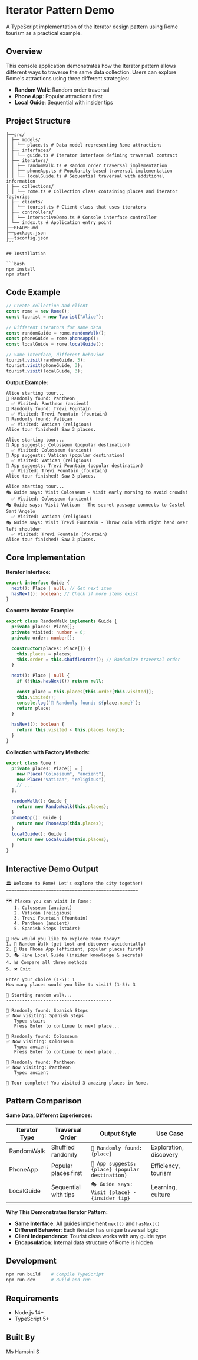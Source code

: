 # Iterator Pattern Demo

A TypeScript implementation of the Iterator design pattern using Rome tourism as a practical example.

## Overview

This console application demonstrates how the Iterator pattern allows different ways to traverse the same data collection. Users can explore Rome's attractions using three different strategies:

- **Random Walk**: Random order traversal
- **Phone App**: Popular attractions first
- **Local Guide**: Sequential with insider tips

## Project Structure

````
├──src/
│ ├── models/
│ │ └── place.ts # Data model representing Rome attractions
│ ├── interfaces/
│ │ └── guide.ts # Iterator interface defining traversal contract
│ ├── iterators/
│ │ ├── randomWalk.ts # Random order traversal implementation
│ │ ├── phoneApp.ts # Popularity-based traversal implementation
│ │ └── localGuide.ts # Sequential traversal with additional information
│ ├── collections/
│ │ └── rome.ts # Collection class containing places and iterator factories
│ ├── clients/
│ │ └── tourist.ts # Client class that uses iterators
│ ├── controllers/
│ │ └── interactiveDemo.ts # Console interface controller
│ └── index.ts # Application entry point
├──README.md
├──package.json
├──tsconfig.json
```

## Installation

```bash
npm install
npm start
````

## Code Example

```typescript
// Create collection and client
const rome = new Rome();
const tourist = new Tourist("Alice");

// Different iterators for same data
const randomGuide = rome.randomWalk();
const phoneGuide = rome.phoneApp();
const localGuide = rome.localGuide();

// Same interface, different behavior
tourist.visit(randomGuide, 3);
tourist.visit(phoneGuide, 3);
tourist.visit(localGuide, 3);
```

**Output Example:**

```
Alice starting tour...
🚶 Randomly found: Pantheon
  ✅ Visited: Pantheon (ancient)
🚶 Randomly found: Trevi Fountain
  ✅ Visited: Trevi Fountain (fountain)
🚶 Randomly found: Vatican
  ✅ Visited: Vatican (religious)
Alice tour finished! Saw 3 places.

Alice starting tour...
📱 App suggests: Colosseum (popular destination)
  ✅ Visited: Colosseum (ancient)
📱 App suggests: Vatican (popular destination)
  ✅ Visited: Vatican (religious)
📱 App suggests: Trevi Fountain (popular destination)
  ✅ Visited: Trevi Fountain (fountain)
Alice tour finished! Saw 3 places.

Alice starting tour...
🎭 Guide says: Visit Colosseum - Visit early morning to avoid crowds!
  ✅ Visited: Colosseum (ancient)
🎭 Guide says: Visit Vatican - The secret passage connects to Castel Sant'Angelo
  ✅ Visited: Vatican (religious)
🎭 Guide says: Visit Trevi Fountain - Throw coin with right hand over left shoulder
  ✅ Visited: Trevi Fountain (fountain)
Alice tour finished! Saw 3 places.
```

## Core Implementation

**Iterator Interface:**

```typescript
export interface Guide {
  next(): Place | null; // Get next item
  hasNext(): boolean; // Check if more items exist
}
```

**Concrete Iterator Example:**

```typescript
export class RandomWalk implements Guide {
  private places: Place[];
  private visited: number = 0;
  private order: number[];

  constructor(places: Place[]) {
    this.places = places;
    this.order = this.shuffleOrder(); // Randomize traversal order
  }

  next(): Place | null {
    if (!this.hasNext()) return null;

    const place = this.places[this.order[this.visited]];
    this.visited++;
    console.log(`🚶 Randomly found: ${place.name}`);
    return place;
  }

  hasNext(): boolean {
    return this.visited < this.places.length;
  }
}
```

**Collection with Factory Methods:**

```typescript
export class Rome {
  private places: Place[] = [
    new Place("Colosseum", "ancient"),
    new Place("Vatican", "religious"),
    // ...
  ];

  randomWalk(): Guide {
    return new RandomWalk(this.places);
  }
  phoneApp(): Guide {
    return new PhoneApp(this.places);
  }
  localGuide(): Guide {
    return new LocalGuide(this.places);
  }
}
```

## Interactive Demo Output

```
🏛️ Welcome to Rome! Let's explore the city together!
==================================================

🗺️ Places you can visit in Rome:
   1. Colosseum (ancient)
   2. Vatican (religious)
   3. Trevi Fountain (fountain)
   4. Pantheon (ancient)
   5. Spanish Steps (stairs)

🚶 How would you like to explore Rome today?
1. 🎲 Random Walk (get lost and discover accidentally)
2. 📱 Use Phone App (efficient, popular places first)
3. 🎭 Hire Local Guide (insider knowledge & secrets)
4. 📊 Compare all three methods
5. ❌ Exit

Enter your choice (1-5): 1
How many places would you like to visit? (1-5): 3

🎲 Starting random walk...
----------------------------------------

🚶 Randomly found: Spanish Steps
✅ Now visiting: Spanish Steps
   Type: stairs
   Press Enter to continue to next place...

🚶 Randomly found: Colosseum
✅ Now visiting: Colosseum
   Type: ancient
   Press Enter to continue to next place...

🚶 Randomly found: Pantheon
✅ Now visiting: Pantheon
   Type: ancient

🎉 Tour complete! You visited 3 amazing places in Rome.
```

## Pattern Comparison

**Same Data, Different Experiences:**

| Iterator Type | Traversal Order      | Output Style                                     | Use Case               |
| ------------- | -------------------- | ------------------------------------------------ | ---------------------- |
| RandomWalk    | Shuffled randomly    | `🚶 Randomly found: {place}`                     | Exploration, discovery |
| PhoneApp      | Popular places first | `📱 App suggests: {place} (popular destination)` | Efficiency, tourism    |
| LocalGuide    | Sequential with tips | `🎭 Guide says: Visit {place} - {insider tip}`   | Learning, culture      |

**Why This Demonstrates Iterator Pattern:**

- **Same Interface**: All guides implement `next()` and `hasNext()`
- **Different Behavior**: Each iterator has unique traversal logic
- **Client Independence**: Tourist class works with any guide type
- **Encapsulation**: Internal data structure of Rome is hidden

## Development

```bash
npm run build    # Compile TypeScript
npm run dev      # Build and run

```

## Requirements

- Node.js 14+
- TypeScript 5+

## Built By

Ms Hamsini S
